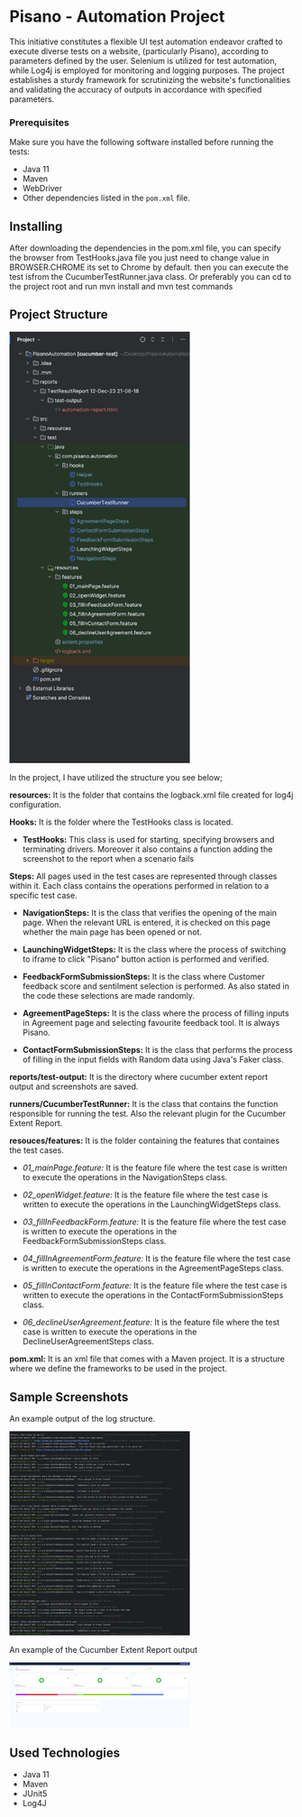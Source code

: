 
# Pisano - Automation Project

This initiative constitutes a flexible UI test automation endeavor crafted to execute diverse tests on a website, (particularly Pisano), according to parameters defined by the user. Selenium is utilized for test automation, while Log4j is employed for monitoring and logging purposes. The project establishes a sturdy framework for scrutinizing the website's functionalities and validating the accuracy of outputs in accordance with specified parameters.

### Prerequisites
Make sure you have the following software installed before running the tests:

- Java 11
- Maven
- WebDriver
- Other dependencies listed in the `pom.xml` file.
## Installing

After downloading the dependencies in the pom.xml file, you can specify the browser from TestHooks.java file you just need to change value in BROWSER.CHROME its set to Chrome by default.
 then you can execute the test isfrom the CucumberTestRunner.java class.
 Or preferably you can cd to the project root and run mvn install and mvn test commands
## Project Structure

<img src="/src/resources/images/project_structure.png" alt="Project Structure" width="320">

In the project, I have utilized the structure you see below;

**resources:** It is the folder that contains the logback.xml file created for log4j configuration.


**Hooks:** It is the folder where the TestHooks class is located.
- **TestHooks:** This class is used for starting, specifying browsers and terminating drivers. Moreover it also contains a function adding the screenshot to the report when a scenario fails  

**Steps:** All pages used in the test cases are represented through classes within it. Each class contains the operations performed in relation to a specific test case.

- **NavigationSteps:** It is the class that verifies the opening of the main page. When the relevant URL is entered, it is checked on this page whether the main page has been opened or not.

- **LaunchingWidgetSteps:** It is the class where the process of switching to iframe to click "Pisano" button action is performed and verified.

- **FeedbackFormSubmissionSteps:**  It is the class where Customer feedback score and sentilment selection is performed. As also stated in the code these selections are made randomly.

- **AgreementPageSteps:** It is the class where the process of filling inputs in Agreement page and selecting favourite feedback tool. It is always Pisano.

- **ContactFormSubmissionSteps:** It is the class that performs the process of filling in the input fields with Random data using Java's Faker class. 


**reports/test-output:** It is the directory where cucumber extent report output and screenshots are saved.


**runners/CucumberTestRunner:** It is the class that contains the function responsible for running the test. Also the relevant plugin for the Cucumber Extent Report.

**resouces/features:** It is the folder containing the features that containes the test cases.

- *01_mainPage.feature:* It is the feature file where the test case is written to execute the operations in the NavigationSteps class.

- *02_openWidget.feature:* It is the feature file where the test case is written to execute the operations in the LaunchingWidgetSteps class.

- *03_fillInFeedbackForm.feature:* It is the feature file where the test case is written to execute the operations in the FeedbackFormSubmissionSteps class.

- *04_fillInAgreementForm.feature:* It is the feature file where the test case is written to execute the operations in the AgreementPageSteps class.

- *05_fillInContactForm.feature:* It is the feature file where the test case is written to execute the operations in the ContactFormSubmissionSteps class.

- *06_declineUserAgreement.feature:* It is the feature file where the test case is written to execute the operations in the DeclineUserAgreementSteps class.

**pom.xml:** It is an xml file that comes with a Maven project. It is a structure where we define the frameworks to be used in the project.





## Sample Screenshots

An example output of the log structure.

<img src="/src/resources/images/logs.png" alt="logs" width="320">

An example of the Cucumber Extent Report output

<img src="/src/resources/images/ReportExample.png" alt="ReportExample" width="320">

  
## Used Technologies
- Java 11
- Maven
- JUnit5
- Log4J



